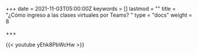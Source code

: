 +++
date = 2021-11-03T05:00:00Z
keywords = []
lastmod = ""
title = "¿Cómo ingreso a las clases virtuales por Teams? "
type = "docs"
weight = 8

+++

{{< youtube yEhk8PbWcHw >}}